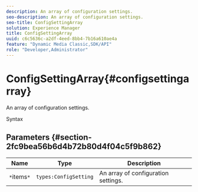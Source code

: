 ```yaml
---
description: An array of configuration settings.
seo-description: An array of configuration settings.
seo-title: ConfigSettingArray
solution: Experience Manager
title: ConfigSettingArray
uuid: c6c5636c-a2df-4eed-8bb4-7b16a610ae4a
feature: "Dynamic Media Classic,SDK/API"
role: "Developer,Administrator"
---
```


# ConfigSettingArray{#configsettingarray}

An array of configuration settings.

 Syntax 

## Parameters {#section-2fc9bea56b6d4b72b80d4f04c5f9b862}

|  Name  | Type  | Description  |
|---|---|---|
|  `*`items`*`  | `types:ConfigSetting`  | An array of configuration settings.  |

